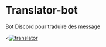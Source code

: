 # Translator-bot
Bot Discord pour traduire des message

<<a href="https://ibb.co/3mpM1BDT"><img src="https://i.ibb.co/zVX7sGym/translator.jpg" alt="translator" border="0"></a>
